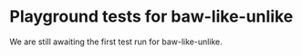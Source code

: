 # Playground tests for baw-like-unlike
We are still awaiting the first test run for baw-like-unlike.
